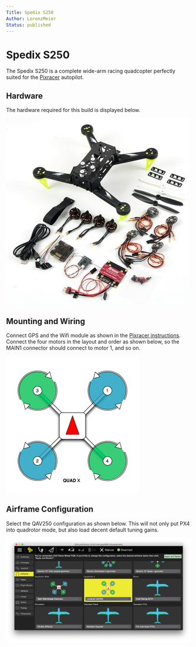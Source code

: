 ```yaml
---
Title: Spedix S250
Author: LorenzMeier
Status: published
---
```


# Spedix S250

The Spedix S250 is a complete wide-arm racing quadcopter perfectly
suited for the [Pixracer](../flight_controller/pixracer.md) autopilot.


## Hardware

The hardware required for this build is displayed below.

![Spedix s250 components (unassembled)](../../images/spedix_s250aq_arf_components_unassembled.jpg)

## Mounting and Wiring

Connect GPS and the Wifi module as shown in the [Pixracer instructions](../flight_controller/pixracer.md). 
Connect the four motors in the layout and order as shown below, so the MAIN1 connector should
connect to motor 1, and so on.

![Motor order diagram for quad in X configuration](../../images/motor_order_quad_x.png)

## Airframe Configuration

Select the QAV250 configuration as shown below. This will not only put
PX4 into quadrotor mode, but also load decent default tuning gains.

![QGC - COnfigure airframe as for QAV250](../../images/qgc_qav250_config.png)
